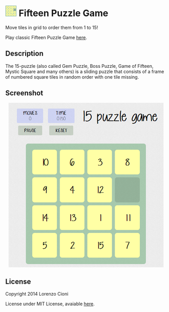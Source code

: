![Logo](img/favicon_small.png) Fifteen Puzzle Game
=============

Move tiles in grid to order them from 1 to 15!

Play classic Fifteen Puzzle Game [here](http://lorecioni.github.io/Fifteen-puzzle-game "Fifteen Puzzle Game").

Description
----------

The 15-puzzle (also called Gem Puzzle, Boss Puzzle, Game of Fifteen, Mystic Square and many others) is a sliding puzzle that consists of a frame of numbered square tiles in random order with one tile missing.

Screenshot
---------

<p align="center">
  <img src="img/game_screenshot.png" alt="game screenshot"/>
</p>

License
-------

Copyright 2014 Lorenzo Cioni

License under MIT License, avaiable [here](LICENSE.txt "MIT License").